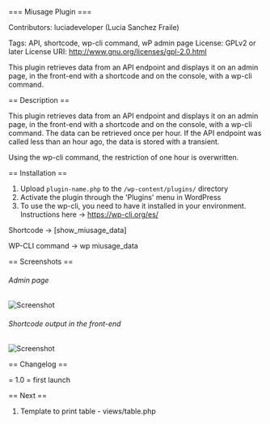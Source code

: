 === Miusage Plugin ===

Contributors: luciadeveloper (Lucia Sanchez Fraile)

Tags: API, shortcode, wp-cli command, wP admin page
License: GPLv2 or later
License URI: http://www.gnu.org/licenses/gpl-2.0.html
 
This plugin retrieves data from an API endpoint and displays it on an admin page, in the front-end with a shortcode and on the console, with a wp-cli command.

== Description ==
 
This plugin retrieves data from an API endpoint and displays it on an admin page, in the front-end with a shortcode and on the console, 
with a wp-cli command. The data can be retrieved once per hour. If the API endpoint was called less than an hour ago, the data is stored with a transient. 

Using the wp-cli command, the restriction of one hour is overwritten. 
 
== Installation ==
 

1. Upload `plugin-name.php` to the `/wp-content/plugins/` directory
2. Activate the plugin through the 'Plugins' menu in WordPress
3. To use the wp-cli, you need to have it installed in your environment. Instructions here -> https://wp-cli.org/es/ 

Shortcode -> [show_miusage_data]

WP-CLI command -> wp miusage_data

== Screenshots ==
 
######  Admin page
 
![Screenshot](https://luciadeveloper.com/wp-content/uploads/sites/8/2021/02/admin-page.png)

###### Shortcode output in the front-end

![Screenshot](https://luciadeveloper.com/wp-content/uploads/sites/8/2021/02/front-end.png)
 
== Changelog ==
 
= 1.0 =
first launch


== Next ==

1. Template to print table - views/table.php 